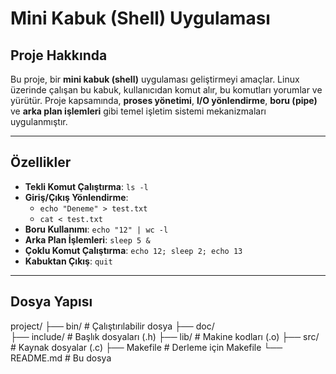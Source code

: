 # Mini Kabuk (Shell) Uygulaması

## Proje Hakkında
Bu proje, bir **mini kabuk (shell)** uygulaması geliştirmeyi amaçlar. Linux üzerinde çalışan bu kabuk, kullanıcıdan komut alır, bu komutları yorumlar ve yürütür. Proje kapsamında, **proses yönetimi**, **I/O yönlendirme**, **boru (pipe)** ve **arka plan işlemleri** gibi temel işletim sistemi mekanizmaları uygulanmıştır.

---

## Özellikler
- **Tekli Komut Çalıştırma**: `ls -l`
- **Giriş/Çıkış Yönlendirme**: 
  - `echo "Deneme" > test.txt`
  - `cat < test.txt`
- **Boru Kullanımı**: `echo "12" | wc -l`
- **Arka Plan İşlemleri**: `sleep 5 &`
- **Çoklu Komut Çalıştırma**: `echo 12; sleep 2; echo 13`
- **Kabuktan Çıkış**: `quit`

---

## Dosya Yapısı

project/
├── bin/           # Çalıştırılabilir dosya
├── doc/           
├── include/       # Başlık dosyaları (.h)
├── lib/           # Makine kodları (.o)
├── src/           # Kaynak dosyalar (.c)
├── Makefile       # Derleme için Makefile
└── README.md      # Bu dosya